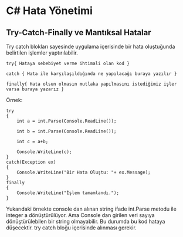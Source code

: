 # C# Hata Yönetimi

## Try-Catch-Finally ve Mantıksal Hatalar
Try catch blokları sayesinde uygulama içerisinde bir hata oluştuğunda belirtilen işlemler yaptırılabilir.
```
try{ Hataya sebebiyet verme ihtimali olan kod }

catch { Hata ile karşılaşıldığında ne yapılacağı buraya yazılır }

finally{ Hata olsun olmasın mutlaka yapılmasını istediğimiz işler varsa buraya yazarız }
```
Örnek:

``` 
try
{
    int a = int.Parse(Console.ReadLine());

    int b = int.Parse(Console.ReadLine());

    int c = a+b;

    Console.WriteLine(c);
}
catch(Exception ex)
{
    Console.WriteLine("Bir Hata Oluştu: "+ ex.Message);
}
finally
{
    Console.WriteLine("İşlem tamamlandı.");
}
```
Yukarıdaki örnekte console dan alınan string ifade int.Parse metodu ile integer a dönüştürülüyor. Ama Console dan girilen veri sayıya dönüştürülebilen bir string olmayabilir. Bu durumda bu kod hataya düşecektir. try catch bloğu içerisinde alınması gerekir.

